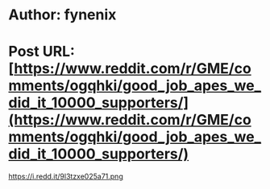 # Author: fynenix
# Post URL: [https://www.reddit.com/r/GME/comments/ogqhki/good_job_apes_we_did_it_10000_supporters/](https://www.reddit.com/r/GME/comments/ogqhki/good_job_apes_we_did_it_10000_supporters/)


https://i.redd.it/9l3tzxe025a71.png
